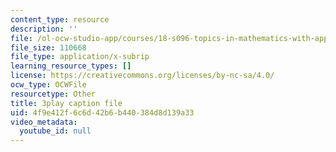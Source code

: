 ```yaml
---
content_type: resource
description: ''
file: /ol-ocw-studio-app/courses/18-s096-topics-in-mathematics-with-applications-in-finance-fall-2013/4f9e412f6c6d42b6b440384d8d139a33_eG_aRPy1KVE.srt
file_size: 110668
file_type: application/x-subrip
learning_resource_types: []
license: https://creativecommons.org/licenses/by-nc-sa/4.0/
ocw_type: OCWFile
resourcetype: Other
title: 3play caption file
uid: 4f9e412f-6c6d-42b6-b440-384d8d139a33
video_metadata:
  youtube_id: null
---
```

